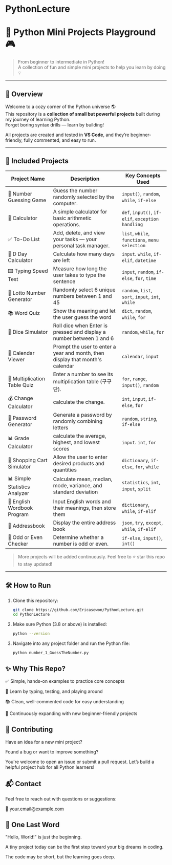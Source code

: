 # PythonLecture

# 🐍 Python Mini Projects Playground 🎮

> From beginner to intermediate in Python!  
> A collection of fun and simple mini projects to help you learn by doing 💡

---

## 📌 Overview

Welcome to a cozy corner of the Python universe 🌎  
This repository is a **collection of small but powerful projects** built during my journey of learning Python.  
Forget boring syntax drills — learn by building!

All projects are created and tested in **VS Code**, and they’re beginner-friendly, fully commented, and easy to run.

---

## 🧩 Included Projects

| Project Name            | Description                                                   | Key Concepts Used                             |
|-------------------------|---------------------------------------------------------------|------------------------------------------------|
| 🎯 Number Guessing Game | Guess the number randomly selected by the computer.           | `input()`, `random`, `while`, `if-else`       |
| 🧮 Calculator           | A simple calculator for basic arithmetic operations.          | `def`, `input()`, `if-elif`, `exception handling`|
| ✅ To-Do List           | Add, delete, and view your tasks — your personal task manager.| `list`, `while`, `functions`, `menu selection`|
| 📆 D Day Calculator     | Calculate how many days are left                              | `input`. `while`, `if-elif`, `datetime`       |
| ⌨️ Typing Speed Test    | Measure how long the user takes to type the sentence          | `input`, `random`, `if-else`, `for`, `time`   |
| 🎰 Lotto Number Generator | Randomly select 6 unique numbers between 1 and 45           | `random`, `list`, `sort`, `input`, `int`, `while` |
| 📚 Word Quiz            | Show the meaning and let the user guess the word              | `dict`, `random`, `while`, `for`              |
| 🎲 Dice Simulator       | Roll dice when Enter is pressed and display a number between 1 and 6 | `random`, `while`, `for`               |
| 📅 Calendar Viewer      | Prompt the user to enter a year and month, then display that month's calendar | `calendar`, `input`           |
| 🔄 Multiplication Table Quiz | Enter a number to see its multiplication table (구구단). | `for`, `range`, `input()`, `random`           |
| 💰 Change Calculator    | calculate the change.                                         | `int`, `input`, `if-else`, `for`              |
| 🔐 Password Generator   | Generate a password by randomly combining letters             | `random`, `string`, `if-else`                 |
| 📊 Grade Calculator     | calculate the average, highest, and lowest scores             | `input`. `int`, `for`                         |
| 🛒 Shopping Cart Simulator | Allow the user to enter desired products and quantities    | `dictionary`, `if-else`, `for`, `while`       |
| 📊 Simple Statistics Analyzer | Calculate mean, median, mode, variance, and standard deviation | `statistics`, `int`, `input`, `split`  |
| 📖 English Wordbook Program | Input English words and their meanings, then store them   | `dictionary`, `while`, `if-elif`              |
| 📕 Addressbook          | Display the entire address book                               | `json`, `try`, `except`, `while`, `if-elif`   |
| 🔢 Odd or Even Checker  | Determine whether a number is odd or even.                    | `if-else`, `input()`, `int()`                 |

> More projects will be added continuously. Feel free to ⭐ star this repo to stay updated!

---

## 🛠 How to Run

1. Clone this repository:
   ```bash
   git clone https://github.com/Ericasowon/PythonLecture.git
   cd PythonLecture

2. Make sure Python (3.8 or above) is installed:
   ```bash
   python --version

3. Navigate into any project folder and run the Python file:
   ```bash
   python number_1_GuessTheNumber.py

## ✨ Why This Repo?

✅ Simple, hands-on examples to practice core concepts

🧠 Learn by typing, testing, and playing around

📚 Clean, well-commented code for easy understanding

🌱 Continuously expanding with new beginner-friendly projects

## 🤝 Contributing

Have an idea for a new mini project?

Found a bug or want to improve something?

You're welcome to open an issue or submit a pull request. Let’s build a helpful project hub for all Python learners!

## 📬 Contact

Feel free to reach out with questions or suggestions:

📧 your.email@example.com


## 🐾 One Last Word

"Hello, World!" is just the beginning.

A tiny project today can be the first step toward your big dreams in coding.

The code may be short, but the learning goes deep.



